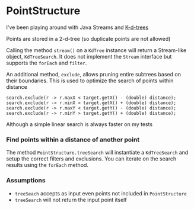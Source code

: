 # PointStructure

I've been playing around with Java Streams and [K-d-trees](https://en.wikipedia.org/wiki/K-d_tree)

Points are stored in a 2-d-tree (so duplicate points are not allowed)

Calling the method `stream()` on a `KdTree` instance will return a Stream-like object, `KdTreeSearch`. It does not implement the `Stream` interface but supports the `forEach` and `filter`. 

An additional method, `exclude`, allows pruning entire subtrees based on their boundaries. This is used to optimize the search of points within distance

    search.exclude(r -> r.maxX < target.getX() - (double) distance);
    search.exclude(r -> r.minX > target.getX() + (double) distance);
    search.exclude(r -> r.maxY < target.getY() - (double) distance);
    search.exclude(r -> r.minY > target.getY() + (double) distance);

Although a simple linear search is always faster on my tests

### Find points within a distance of another point

The method `PointStructure.treeSearch` will instantiate a `KdTreeSearch` and setup the correct filters and exclusions.
You can iterate on the search results using the `forEach` method.

### Assumptions

* `treeSeach` accepts as input even points not included in `PointStructure`
* `treeSearch` will not return the input point itself

